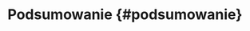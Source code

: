 
# Podsumowanie {#podsumowanie}


<!-- co było -->

<!-- graphics -->

<!-- czytanie kodu źródłowego innych osób -->
<!-- https://jennybc.github.io/wtf-2019-rsc/read-the-source.pdf -->

<!-- aka tidyverse -->
<!-- dplyr -->
<!-- tidyr -->
<!-- purrr -->
<!-- https://speakerdeck.com/jennybc/purrr-workshop?slide=91 -->
<!-- pipe %>%  -->

<!-- maps -->

<!-- functional programming - 05 -->

<!-- tidy eval -->
